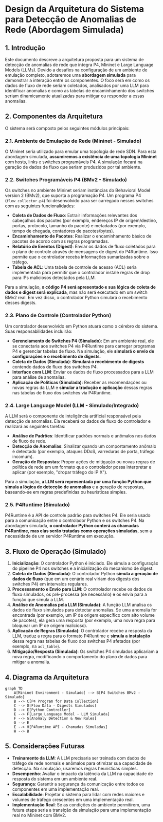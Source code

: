 # Design da Arquitetura do Sistema para Detecção de Anomalias de Rede (Abordagem Simulada)

## 1. Introdução

Este documento descreve a arquitetura proposta para um sistema de detecção de anomalias de rede que integra P4, Mininet e Large Language Models (LLMs). Devido a desafios na configuração de um ambiente de emulação completo, adotaremos uma **abordagem simulada** para demonstrar a interação entre os componentes. O foco será em como os dados de fluxo de rede seriam coletados, analisados por uma LLM para identificar anomalias e como as tabelas de encaminhamento dos switches seriam dinamicamente atualizadas para mitigar ou responder a essas anomalias.

## 2. Componentes da Arquitetura

O sistema será composto pelos seguintes módulos principais:

### 2.1. Ambiente de Emulação de Rede (Mininet - Simulado)

O Mininet seria utilizado para emular uma topologia de rede SDN. Para esta abordagem simulada, **assumiremos a existência de uma topologia Mininet** com hosts, links e switches programáveis P4. A simulação focará na geração de dados de fluxo que seriam produzidos por tal ambiente.

### 2.2. Switches Programáveis P4 (BMv2 - Simulado)

Os switches no ambiente Mininet seriam instâncias do Behavioral Model version 2 (BMv2), que suporta a programação P4. Um programa P4 (`flow_collector.p4`) foi desenvolvido para ser carregado nesses switches com as seguintes funcionalidades:

*   **Coleta de Dados de Fluxo**: Extrair informações relevantes dos cabeçalhos dos pacotes (por exemplo, endereços IP de origem/destino, portas, protocolo, tamanho do pacote) e metadados (por exemplo, tempo de chegada, contadores de pacotes/bytes).
*   **Encaminhamento de Pacotes**: Realizar o encaminhamento básico de pacotes de acordo com as regras programadas.
*   **Relatório de Eventos (Digest)**: Enviar os dados de fluxo coletados para o plano de controle através de mensagens de digest do P4Runtime. Isso permite que o controlador receba informações sumarizadas sobre o tráfego.
*   **Tabela de ACL**: Uma tabela de controle de acesso (ACL) seria implementada para permitir que o controlador instale regras de drop para IPs maliciosos detectados pela LLM.

Para a simulação, **o código P4 será apresentado e sua lógica de coleta de dados e digest será explicada**, mas não será executado em um switch BMv2 real. Em vez disso, o controlador Python simulará o recebimento desses digests.

### 2.3. Plano de Controle (Controlador Python)

Um controlador desenvolvido em Python atuará como o cérebro do sistema. Suas responsabilidades incluirão:

*   **Gerenciamento de Switches P4 (Simulado)**: Em um ambiente real, ele se conectaria aos switches P4 via P4Runtime para carregar programas P4 e gerenciar tabelas de fluxo. Na simulação, ele **simulará o envio de configurações e o recebimento de digests**.
*   **Coleta de Dados (Simulada)**: **Simulará o recebimento de digests** contendo dados de fluxo dos switches P4.
*   **Interface com LLM**: Enviar os dados de fluxo processados para a LLM para análise de anomalias.
*   **Aplicação de Políticas (Simulada)**: Receber as recomendações ou novas regras da LLM e **simular a tradução e aplicação** dessas regras nas tabelas de fluxo dos switches via P4Runtime.

### 2.4. Large Language Model (LLM - Simulado/Integrado)

A LLM será o componente de inteligência artificial responsável pela detecção de anomalias. Ela receberá os dados de fluxo do controlador e realizará as seguintes tarefas:

*   **Análise de Padrões**: Identificar padrões normais e anômalos nos dados de fluxo de rede.
*   **Detecção de Anomalias**: Sinalizar quando um comportamento anômalo é detectado (por exemplo, ataques DDoS, varreduras de porta, tráfego incomum).
*   **Geração de Respostas**: Propor ações de mitigação ou novas regras de política de rede em um formato que o controlador possa interpretar e aplicar (por exemplo, "dropar tráfego do IP X").

Para a simulação, **a LLM será representada por uma função Python que simula a lógica de detecção de anomalias** e a geração de respostas, baseando-se em regras predefinidas ou heurísticas simples.

### 2.5. P4Runtime (Simulado)

P4Runtime é a API de controle padrão para switches P4. Ele seria usado para a comunicação entre o controlador Python e os switches P4. Na abordagem simulada, **o controlador Python conterá as chamadas P4Runtime, mas elas serão tratadas como operações simuladas**, sem a necessidade de um servidor P4Runtime em execução.

## 3. Fluxo de Operação (Simulado)

1.  **Inicialização**: O controlador Python é iniciado. Ele simula a configuração do pipeline P4 nos switches e a inicialização do mecanismo de digest.
2.  **Coleta de Dados (Simulada)**: O controlador Python **simula a geração de dados de fluxo** (que em um cenário real viriam dos digests dos switches P4) em intervalos regulares.
3.  **Processamento e Envio para LLM**: O controlador recebe os dados de fluxo simulados, os pré-processa (se necessário) e os envia para a função que simula a LLM.
4.  **Análise de Anomalias pela LLM (Simulada)**: A função LLM analisa os dados de fluxo simulados para detectar anomalias. Se uma anomalia for encontrada (por exemplo, um IP de origem específico com alto volume de pacotes), ela gera uma resposta (por exemplo, uma nova regra para bloquear um IP de origem malicioso).
5.  **Aplicação de Regras (Simulada)**: O controlador recebe a resposta da LLM, traduz a regra para o formato P4Runtime e **simula a instalação** dessa regra nas tabelas de fluxo dos switches P4 afetados (por exemplo, na `acl_table`).
6.  **Mitigação/Resposta (Simulada)**: Os switches P4 simulados aplicariam a nova regra, modificando o comportamento do plano de dados para mitigar a anomalia.

## 4. Diagrama da Arquitetura

```mermaid
graph TD
    A[Mininet Environment - Simulado] --> B[P4 Switches BMv2 - Simulado]
    B --> C[P4 Program for Data Collection]
    C --> D[Flow Data - Digests Simulados]
    D --> E[Python Controller]
    E --> F[Large Language Model - LLM Simulada]
    F --> G[Anomaly Detection & New Rules]
    G --> E
    E --> H[P4Runtime API - Chamadas Simuladas]
    H --> B

```

## 5. Considerações Futuras

*   **Treinamento da LLM**: A LLM precisaria ser treinada com dados de tráfego de rede normais e anômalos para otimizar sua capacidade de detecção. Na simulação, usaremos regras heurísticas simples.
*   **Desempenho**: Avaliar o impacto da latência da LLM na capacidade de resposta do sistema em um ambiente real.
*   **Segurança**: Garantir a segurança da comunicação entre todos os componentes em uma implementação real.
*   **Escalabilidade**: Projetar o sistema para lidar com redes maiores e volumes de tráfego crescentes em uma implementação real.
*   **Implementação Real**: Se as condições do ambiente permitirem, uma futura etapa seria a transição da simulação para uma implementação real no Mininet com BMv2.
